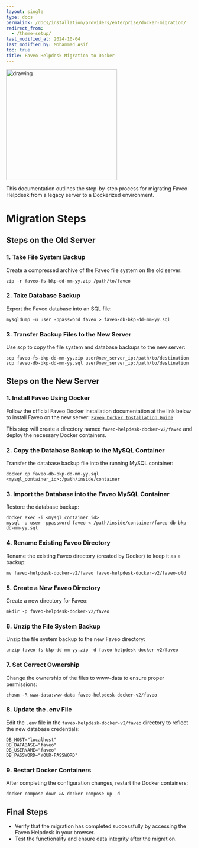 ```yaml
---
layout: single
type: docs
permalink: /docs/installation/providers/enterprise/docker-migration/
redirect_from:
  - /theme-setup/
last_modified_at: 2024-10-04
last_modified_by: Mohammad_Asif
toc: true
title: Faveo Helpdesk Migration to Docker
---
```

<img src="https://upload.wikimedia.org/wikipedia/commons/thumb/4/4e/Docker_%28container_engine%29_logo.svg/440px-Docker_%28container_engine%29_logo.svg.png" alt="drawing" width="300"/>

This documentation outlines the step-by-step process for migrating Faveo Helpdesk from a legacy server to a Dockerized environment.

# Migration Steps

## Steps on the Old Server


### 1. Take File System Backup
Create a compressed archive of the Faveo file system on the old server:
```
zip -r faveo-fs-bkp-dd-mm-yy.zip /path/to/faveo
```

### 2. Take Database Backup
Export the Faveo database into an SQL file:
```
mysqldump -u user -ppassword faveo > faveo-db-bkp-dd-mm-yy.sql
```

### 3. Transfer Backup Files to the New Server
Use scp to copy the file system and database backups to the new server:
```
scp faveo-fs-bkp-dd-mm-yy.zip user@new_server_ip:/path/to/destination
scp faveo-db-bkp-dd-mm-yy.sql user@new_server_ip:/path/to/destination
```

## Steps on the New Server

### 1. Install Faveo Using Docker
Follow the official Faveo Docker installation documentation at the link below to install Faveo on the new server: <a href="https://docs.faveohelpdesk.com/docs/installation/providers/enterprise/faveo-helpdesk-docker/" target="_blank" rel="noopener">`Faveo Docker Installation Guide`</a> 

This step will create a directory named `faveo-helpdesk-docker-v2/faveo` and deploy the necessary Docker containers.

### 2. Copy the Database Backup to the MySQL Container
Transfer the database backup file into the running MySQL container:
```
docker cp faveo-db-bkp-dd-mm-yy.sql <mysql_container_id>:/path/inside/container
```

### 3. Import the Database into the Faveo MySQL Container
Restore the database backup:
```
docker exec -i <mysql_container_id> 
mysql -u user -ppassword faveo < /path/inside/container/faveo-db-bkp-dd-mm-yy.sql
```

### 4. Rename Existing Faveo Directory
Rename the existing Faveo directory (created by Docker) to keep it as a backup:
```
mv faveo-helpdesk-docker-v2/faveo faveo-helpdesk-docker-v2/faveo-old
```

### 5. Create a New Faveo Directory
Create a new directory for Faveo:
```
mkdir -p faveo-helpdesk-docker-v2/faveo
```

### 6. Unzip the File System Backup
Unzip the file system backup to the new Faveo directory:
```
unzip faveo-fs-bkp-dd-mm-yy.zip -d faveo-helpdesk-docker-v2/faveo
```

### 7. Set Correct Ownership
Change the ownership of the files to www-data to ensure proper permissions:
```
chown -R www-data:www-data faveo-helpdesk-docker-v2/faveo
```

### 8. Update the .env File
Edit the `.env` file in the `faveo-helpdesk-docker-v2/faveo` directory to reflect the new database credentials:
```
DB_HOST="localhost"  
DB_DATABASE="faveo"
DB_USERNAME="faveo"
DB_PASSWORD="YOUR-PASSWORD"
```

### 9. Restart Docker Containers
After completing the configuration changes, restart the Docker containers:
```
docker compose down && docker compose up -d
```

## Final Steps

- Verify that the migration has completed successfully by accessing the Faveo Helpdesk in your browser.
- Test the functionality and ensure data integrity after the migration.